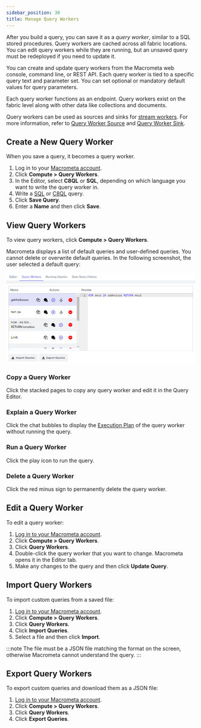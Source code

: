 ```yaml
---
sidebar_position: 30
title: Manage Query Workers
---
```


After you build a query, you can save it as a _query worker_, similar to a SQL stored procedures. Query workers are cached across all fabric locations. You can edit query workers while they are running, but an unsaved query must be redeployed if you need to update it.

You can create and update query workers from the Macrometa web console, command line, or REST API. Each query worker is tied to a specific query text and parameter set. You can set optional or mandatory default values for query parameters.

Each query worker functions as an endpoint. Query workers exist on the fabric level along with other data like collections and documents.

Query workers can be used as sources and sinks for [stream workers](../../cep/). For more information, refer to [Query Worker Source](../../cep/source/query-worker-source) and [Query Worker Sink](../../cep/sink/query-worker-sink).

## Create a New Query Worker

When you save a query, it becomes a query worker.

1. Log in to your [Macrometa account](https://auth-play.macrometa.io/).
2. Click **Compute > Query Workers**.
3. In the Editor, select **C8QL** or **SQL**, depending on which language you want to write the query worker in.
4. Write a [SQL](../../queries/sql/index.md) or [C8QL](../../queries/c8ql/index.md) query.
5. Click **Save Query**.
6. Enter a **Name** and then click **Save**.

## View Query Workers

To view query workers, click **Compute > Query Workers**.

Macrometa displays a list of default queries and user-defined queries. You cannot delete or overwrite default queries. In the following screenshot, the user selected a default query:

![Query Workers](/img/queries/saved-queries.png)

### Copy a Query Worker

Click the stacked pages to copy any query worker and edit it in the Query Editor.

### Explain a Query Worker

Click the chat bubbles to display the [Execution Plan](../../queries/running-queries.md#execution-plan) of the query worker without running the query.

### Run a Query Worker

Click the play icon to run the query.

### Delete a Query Worker

Click the red minus sign to permanently delete the query worker.

## Edit a Query Worker

To edit a query worker:

1. [Log in to your Macrometa account](https://auth-play.macrometa.io/).
1. Click **Compute > Query Workers**.
1. Click **Query Workers**.
1. Double-click the query worker that you want to change. Macrometa opens it in the Editor tab.
1. Make any changes to the query and then click **Update Query**.

## Import Query Workers

To import custom queries from a saved file:

1. [Log in to your Macrometa account](https://auth-play.macrometa.io/).
2. Click **Compute > Query Workers**.
3. Click **Query Workers**.
4. Click **Import Queries**.
5. Select a file and then click **Import**.

:::note
The file must be a JSON file matching the format on the screen, otherwise Macrometa cannot understand the query.
:::

## Export Query Workers

To export custom queries and download them as a JSON file:

1. [Log in to your Macrometa account](https://auth-play.macrometa.io/).
2. Click **Compute > Query Workers**.
3. Click **Query Workers**.
4. Click **Export Queries**.

